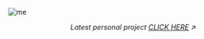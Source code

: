 
![me](https://github.com/user-attachments/assets/489c343b-062a-4a87-873f-aceb34e737d4)


<p align="center"> 
  <i>Latest personal project
    <a href="https://polyglotparrot.github.io/jump/" target="_blank" rel="noopener noreferrer">CLICK HERE</a>
  </i>
  ↗
</p>


















  



